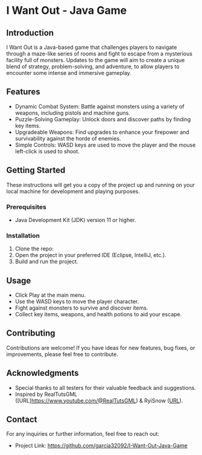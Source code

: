# I Want Out - Java Game

## Introduction
I Want Out is a Java-based game that challenges players to navigate through a maze-like series of rooms and fight to escape from a mysterious facility full of monsters. Updates to the game will aim to create a unique blend of strategy, problem-solving, and adventure, to allow players to encounter some intense and immersive gameplay.

## Features
- Dynamic Combat System: Battle against monsters using a variety of weapons, including pistols and machine guns.
- Puzzle-Solving Gameplay: Unlock doors and discover paths by finding key items.
- Upgradeable Weapons: Find upgrades to enhance your firepower and survivability against the horde of enemies.
- Simple Controls: WASD keys are used to move the player and the mouse left-click is used to shoot.

## Getting Started
These instructions will get you a copy of the project up and running on your local machine for development and playing purposes.

### Prerequisites
- Java Development Kit (JDK) version 11 or higher.

### Installation
1. Clone the repo:
2. Open the project in your preferred IDE (Eclipse, IntelliJ, etc.).
3. Build and run the project.

## Usage
- Click Play at the main menu.
- Use the WASD keys to move the player character.
- Fight against monsters to survive and discover items.
- Collect key items, weapons, and health potions to aid your escape.

## Contributing
Contributions are welcome! If you have ideas for new features, bug fixes, or improvements, please feel free to contribute.

## Acknowledgments
- Special thanks to all testers for their valuable feedback and suggestions.
- Inspired by RealTutsGML ([URL]https://www.youtube.com/@RealTutsGML) & RyiSnow ([URL](https://www.youtube.com/c/RyiSnow)).

## Contact
For any inquiries or further information, feel free to reach out:

- Project Link: https://github.com/garcia32092/I-Want-Out-Java-Game

